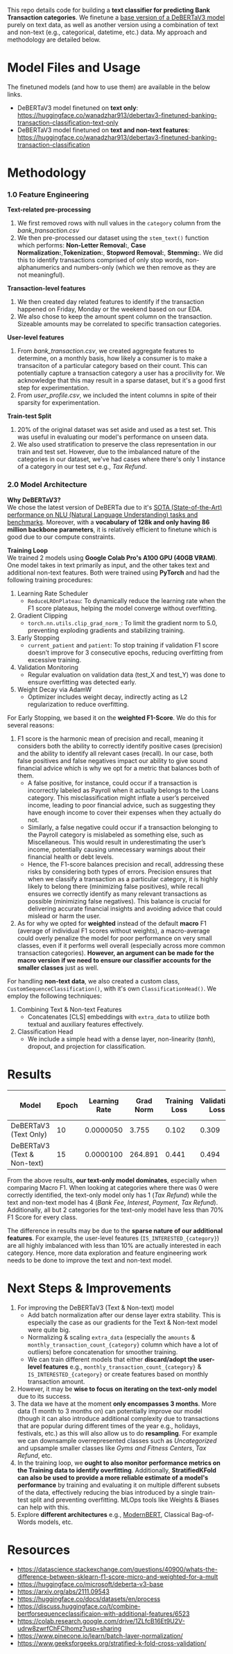 This repo details code for building a **text classifier for predicting Bank Transaction categories**. We finetune a [base version of a DeBERTaV3 model](https://huggingface.co/microsoft/deberta-v3-base) purely on text data, as well as another version using a combination of text and non-text (e.g., categorical, datetime, etc.) data. My approach and methodology are detailed below.

# Model Files and Usage  

The finetuned models (and how to use them) are available in the below links.

- DeBERTaV3 model finetuned on **text only**: https://huggingface.co/wanadzhar913/debertav3-finetuned-banking-transaction-classification-text-only
- DeBERTaV3 model finetuned on **text and non-text features**: https://huggingface.co/wanadzhar913/debertav3-finetuned-banking-transaction-classification

# Methodology
### 1.0 Feature Engineering
**Text-related pre-processing**  

1. We first removed rows with null values in the `category` column from the *bank_transaction.csv*
2. We then pre-processed our dataset using the `stem_text()` function which performs: **Non-Letter Removal:**, **Case Normalization:**,**Tokenization:**, **Stopword Removal:**, **Stemming:**. We did this to identify transactions comprised of only stop words, non-alphanumerics and numbers-only (which we then remove as they are not meaningful).

**Transaction-level features**  

1. We then created day related features to identify if the transaction happened on Friday, Monday or the weekend based on our EDA.
2. We also chose to keep the amount spent column on the transaction. Sizeable amounts may be correlated to specific transaction categories.

**User-level features**  

1. From *bank_transaction.csv*, we created aggregate features to determine, on a monthly basis, how likely a consumer is to make a transaciton of a particular category based on their count. This can potentially capture a transaction category a user has a procilivity for. We acknowledge that this may result in a sparse dataset, but it's a good first step for experimentation.
2. From *user_profile.csv*, we included the intent columns in spite of their sparsity for experimentation.

**Train-test Split**  

1. 20% of the original dataset was set aside and used as a test set. This was useful in evaluating our model's performance on unseen data.
2. We also used stratification to preserve the class representation in our train and test set. However, due to the imbalanced nature of the categories in our dataset, we've had cases where there's only 1 instance of a category in our test set e.g., *Tax Refund*.

### 2.0 Model Architecture
**Why DeBERTaV3?**   
We chose the latest version of DeBERTa due to it's [SOTA (State-of-the-Art) performance on NLU (Natural Language Understanding) tasks and benchmarks](
https://huggingface.co/microsoft/deberta-v3-base#fine-tuning-on-nlu-tasks). Moreover, with a **vocabulary of 128k and only having 86 million backbone parameters**, it is relatively efficient to finetune which is good due to our compute constraints.

**Training Loop**  
We trained 2 models using **Google Colab Pro's A100 GPU (40GB VRAM)**. One model takes in text primarily as input, and the other takes text and additional non-text features. Both were trained using **PyTorch** and had the following training procedures:

1. Learning Rate Scheduler
    - `ReduceLROnPlateau`: To dynamically reduce the learning rate when the F1 score plateaus, helping the model converge without overfitting.
2. Gradient Clipping
    - `torch.nn.utils.clip_grad_norm_`: To limit the gradient norm to 5.0, preventing exploding gradients and stabilizing training.
3. Early Stopping
    - `current_patient` and `patient`: To stop training if validation F1 score doesn’t improve for 3 consecutive epochs, reducing overfitting from excessive training.
4. Validation Monitoring
    - Regular evaluation on validation data (test_X and test_Y) was done to ensure overfitting was detected early. 
5. Weight Decay via AdamW
    - Optimizer includes weight decay, indirectly acting as L2 regularization to reduce overfitting.

For Early Stopping, we based it on the **weighted F1-Score**. We do this for several reasons:

1. F1 score is the harmonic mean of precision and recall, meaning it considers both the ability to correctly identify positive cases (precision) and the ability to identify all relevant cases (recall). In our case, both false positives and false negatives impact our ability to give sound financial advice which is why we opt for a metric that balances both of them.
    - A false positive, for instance, could occur if a transaction is incorrectly labeled as Payroll when it actually belongs to the Loans category. This misclassification might inflate a user’s perceived income, leading to poor financial advice, such as suggesting they have enough income to cover their expenses when they actually do not.
    - Similarly, a false negative could occur if a transaction belonging to the Payroll category is mislabeled as something else, such as Miscellaneous. This would result in underestimating the user’s income, potentially causing unnecessary warnings about their financial health or debt levels.
    - Hence, the F1-score balances precision and recall, addressing these risks by considering both types of errors. Precision ensures that when we classify a transaction as a particular category, it is highly likely to belong there (minimizing false positives), while recall ensures we correctly identify as many relevant transactions as possible (minimizing false negatives). This balance is crucial for delivering accurate financial insights and avoiding advice that could mislead or harm the user.
2. As for why we opted for **weighted** instead of the default **macro** F1 (average of individual F1 scores without weights), a macro-average could overly penalize the model for poor performance on very small classes, even if it performs well overall (especially across more common transaction categories). **However, an argument can be made for the macro version if we need to ensure our classifier accounts for the smaller classes** just as well. 

For handling **non-text data**, we also created a custom class, `CustomSequenceClassification()`, with it's own `ClassificationHead()`. We employ the following techniques:

1. Combining Text & Non-text Features
    - Concatenates [CLS] embeddings with `extra_data` to utilize both textual and auxiliary features effectively.
2. Classification Head
    - We include a simple head with a dense layer, non-linearity (*tanh*), dropout, and projection for classification.

# Results
| Model                        | Epoch | Learning Rate | Grad Norm   | Training Loss | Validation Loss | Accuracy  | F1 Score (Weighted) | F1 Score (Macro) | Precision (Weighted) | Recall (Weighted) |
|------------------------------|-------|---------------|-------------|---------------|-----------------|-----------|---------------------|------------------|----------------------|-------------------|
| DeBERTaV3 (Text Only)        | 10    | 0.0000050     | 3.755       | 0.102         | 0.309           | 0.913     | 0.914               | 0.858            | 0.918                | 0.913             |
| DeBERTaV3 (Text & Non-text)  | 15    | 0.0000100     | 264.891     | 0.441         | 0.494           | 0.883     | 0.908               | 0.604            | 0.948                | 0.883             |

From the above results, **our text-only model dominates**, especially when comparing Macro F1. When looking at categories where there was 0 were correctly identified, the text-only model only has 1 (*Tax Refund*) while the text and non-text model has 4 (*Bank Fee*, *Interest*, *Payment*, *Tax Refund*). Additionally, all but 2 categories for the text-only model have less than 70% F1 Score for every class.

The difference in results may be due to the **sparse nature of our additional features**. For example, the user-level features (`IS_INTERESTED_{category}`) are all highly imbalanced with less than 10% are actually interested in each category. Hence, more data exploration and feature engineering work needs to be done to improve the text and non-text model.

# Next Steps & Improvements  

1. For improving the DeBERTaV3 (Text & Non-text) model
    - Add batch normalization after our dense layer extra stability. This is especially the case as our gradients for the Text & Non-text model were quite big.
    - Normalizing & scaling `extra_data` (especially the `amounts` & `monthly_transaction_count_{category}` column which have a lot of outliers) before concatenation for smoother training.
    - We can train different models that either **discard/adopt the user-level features** e.g., `monthly_transaction_count_{category}` & `IS_INTERESTED_{category}` or create features based on monthly transaction amount.
2. However, it may be **wise to focus on iterating on the text-only model** due to its success.
3. The data we have at the moment **only encompasses 3 months**. More data (1 month to 3 months on) can potentially improve our model (though it can also introduce additional complexity due to transactions that are popular during different times of the year e.g., holidays, festivals, etc.) as this will also allow us to do **resampling**. For example we can downsample overrepresented classes such as *Uncategorized* and upsample smaller classes like *Gyms and Fitness Centers*, *Tax Refund*, etc.
4. In the training loop, we **ought to also monitor performance metrics on the Training data to identify overfitting**. Additionally, **StratifiedKFold can also be used to provide a more reliable estimate of a model's performance** by training and evaluating it on multiple different subsets of the data, effectively reducing the bias introduced by a single train-test split and preventing overfitting. MLOps tools like Weights & Biases can help with this.
5. Explore **different architectures** e.g., [ModernBERT](https://huggingface.co/blog/modernbert), Classical Bag-of-Words models, etc.

# Resources  

- https://datascience.stackexchange.com/questions/40900/whats-the-difference-between-sklearn-f1-score-micro-and-weighted-for-a-mult
- https://huggingface.co/microsoft/deberta-v3-base
- https://arxiv.org/abs/2111.09543
- https://huggingface.co/docs/datasets/en/process
- https://discuss.huggingface.co/t/combine-bertforsequenceclassificaion-with-additional-features/6523
- https://colab.research.google.com/drive/1ZLfcB16Et9U2V-udrw8zwrfChFCIhomz?usp=sharing
- https://www.pinecone.io/learn/batch-layer-normalization/
- https://www.geeksforgeeks.org/stratified-k-fold-cross-validation/

